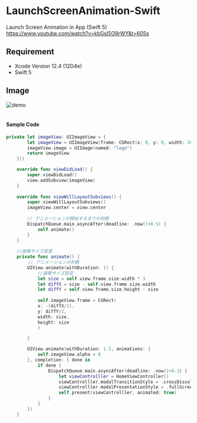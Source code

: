 # LaunchScreenAnimation-Swift
Launch Screen Animation in App (Swift 5)  
https://www.youtube.com/watch?v=kbGsI5O9rWY&t=605s

## Requirement
- Xcode Version 12.4 (12D4e)
- Swift 5

## Image
![demo](https://github.com/YamamotoDesu/LaunchScreenAnimation-Swift/blob/main/RocketSim%20Recording%20-%20iPhone%2012%20-%202021-07-23%2000.34.32.gif)
<br><br>

#### Sample Code
```swift
private let imageView: UIImageView = {
        let imageView = UIImageView(frame: CGRect(x: 0, y: 0, width: 200, height: 200))
        imageView.image = UIImage(named: "logo")
        return imageView
    }()

    override func viewDidLoad() {
        super.viewDidLoad()
        view.addSubview(imageView)
    }
    
    override func viewWillLayoutSubviews() {
        super.viewWillLayoutSubviews()
        imageView.center = view.center
        
        // アニメーションが開始するまでの秒数
        DispatchQueue.main.asyncAfter(deadline: .now()+0.5) {
            self.animate()
        }
    }
    
    //画像サイズ変更
    private func animate() {
    　　 // アニメーションの秒数
        UIView.animate(withDuration: 1) {
            //画像サイズ設定
            let size = self.view.frame.size.width * 3
            let diffX = size - self.view.frame.size.width
            let diffY = self.view.frame.size.height - size
            
            self.imageView.frame = CGRect(
            x: -(diffX/2),
            y: diffY/2,
            width: size,
            height: size
            )

        }

        UIView.animate(withDuration: 1.5, animations: {
            self.imageView.alpha = 0
        }, completion: { done in
            if done {
                DispatchQueue.main.asyncAfter(deadline: .now()+0.3) {
                    let viewControlller = HomeViewController()
                    viewControlller.modalTransitionStyle = .crossDissolve
                    viewControlller.modalPresentationStyle = .fullScreen
                    self.present(viewControlller, animated: true)
                }
            }
        })
    }
```
